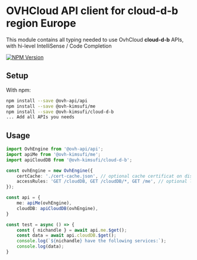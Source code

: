 # OVHCloud API client for **cloud-d-b** region Europe

This module contains all typing needed to use OvhCloud **cloud-d-b** APIs, with hi-level IntelliSense / Code Completion

[![NPM Version](https://img.shields.io/npm/v/@ovh-kimsufi/cloud-d-b.svg?style=flat)](https://www.npmjs.org/package/@ovh-kimsufi/cloud-d-b)

## Setup

With npm:

```bash
npm install --save @ovh-api/api
npm install --save @ovh-kimsufi/me
npm install --save @ovh-kimsufi/cloud-d-b
... Add all APIs you needs
```

## Usage

```typescript
import OvhEngine from '@ovh-api/api';
import apiMe from '@ovh-kimsufi/me';
import apiCloudDB from '@ovh-kimsufi/cloud-d-b';

const ovhEngine = new OvhEngine({ 
    certCache: './cert-cache.json', // optional cache certificat on disk.
    accessRules: 'GET /cloudDB, GET /cloudDB/*, GET /me', // optional limit the requested privileges.
});

const api = {
    me: apiMe(ovhEngine),
    cloudDB: apiCloudDB(ovhEngine),
}

const test = async () => {
    const { nichandle } = await api.me.$get();
    const data = await api.cloudDB.$get();
    console.log(`${nichandle} have the following services:`);
    console.log(data);
}
```
